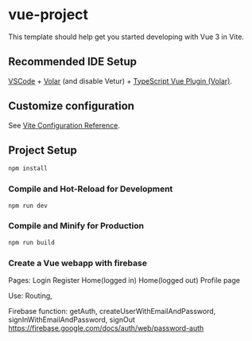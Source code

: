 # vue-project

This template should help get you started developing with Vue 3 in Vite.

## Recommended IDE Setup

[VSCode](https://code.visualstudio.com/) + [Volar](https://marketplace.visualstudio.com/items?itemName=Vue.volar) (and disable Vetur) + [TypeScript Vue Plugin (Volar)](https://marketplace.visualstudio.com/items?itemName=Vue.vscode-typescript-vue-plugin).

## Customize configuration

See [Vite Configuration Reference](https://vitejs.dev/config/).

## Project Setup

```sh
npm install
```

### Compile and Hot-Reload for Development

```sh
npm run dev
```

### Compile and Minify for Production

```sh
npm run build
```

### Create a Vue webapp with firebase

Pages:
    Login
    Register
    Home(logged in)
    Home(logged out)
    Profile page

Use:
    Routing,


Firebase function:
    getAuth,
    createUserWithEmailAndPassword,
    signInWithEmailAndPassword,
    signOut
    https://firebase.google.com/docs/auth/web/password-auth

